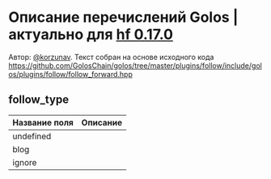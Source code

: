 # Описание перечислений Golos | актуально для [hf 0.17.0](https://github.com/GolosChain/golos/releases/tag/v0.17.0)
Автор: [@korzunav](https://golos.io/@korzunav). Текст собран на основе исходного кода https://github.com/GolosChain/golos/tree/master/plugins/follow/include/golos/plugins/follow/follow_forward.hpp
## follow_type
|Название поля|Описание|
|-------------|--------|
|undefined||
|blog||
|ignore||
